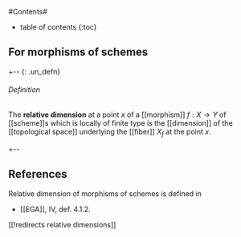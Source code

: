 
#Contents#
* table of contents
{:toc}

## For morphisms of schemes

+-- {: .un_defn}
###### Definition

The **relative dimension** at a point $x$ of a [[morphism]] $f : X \to Y$ of [[scheme]]s which is locally of finite type is the [[dimension]] of the [[topological space]] underlying the [[fiber]] $X_f$ at the point $x$.

=--

## References

Relative dimension of morphisms of schemes is defined in 

* [[EGA]], IV, def. 4.1.2.

[[!redirects relative dimensions]]
